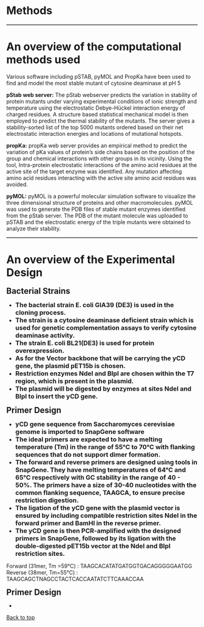 # Methods

<hr style="height:3px;border:none;color:#808080;background-color:#808080;" />

# **An overview of the computational methods used**

Various software including pSTAB, pyMOL and PropKa have been used to find and model the most stable mutant of cytosine deaminase at pH 5

**pStab web server:** The pStab webserver predicts the variation in stability of protein mutants under varying experimental conditions of ionic strength and temperature using the electrostatic  Debye-Hückel interaction energy of charged residues. A structure based statistical mechanical model is then employed to predict the thermal stability of the mutants. The server gives a stability-sorted list of the top 5000 mutants ordered based on their net electrostatic interaction energies and locations of mutational hotspots.

**propKa:** propKa web server provides an empirical method to predict the variation of pKa values of protein’s side chains based on the position of the group and chemical interactions with other groups in its vicinity. Using the tool, Intra-protein electrostatic interactions of the amino acid residues at the active site of the target enzyme was identified. Any mutation affecting amino acid residues interacting with the active site amino acid residues was avoided. 

**pyMOL:** pyMOL is a powerful molecular simulation software to visualize the three dimensional structure of proteins and other macromolecules. pyMOL was used to generate the PDB files of stable mutant enzymes identified from the pStab server. The PDB of the mutant molecule was uploaded to pSTAB and the electrostatic energy of the triple mutants were obtained to analyze their stability.

<hr style="height:3px;border:none;color:#808080;background-color:#808080;" />

# **An overview of the Experimental Design**

<h2 style="margin: 0 !important;">Bacterial Strains</h2>

<ul>
  <li><h3 style="margin: 0 !important;">The bacterial strain E. coli GIA39 (DE3) is used in the cloning process.</h3></li>
  <li><h3 style="margin: 0 !important;">The strain is a cytosine deaminase deficient strain which is used for genetic complementation assays to verify cytosine deaminase activity.</h3></li>
  <li><h3 style="margin: 0 !important;">The strain E. coli BL21(DE3) is used for protein overexpression.</h3></li>
  <li><h3 style="margin: 0 !important;">As for the Vector backbone that will be carrying the yCD gene, the plasmid pET15b is chosen.</h3></li>
  <li><h3 style="margin: 0 !important;">Restriction enzymes NdeI and BlpI are chosen within the T7 region, which is present in the plasmid.</h3></li>
  <li><h3 style="margin: 0 !important;">The plasmid will be digested by enzymes at sites NdeI and BlpI to insert the yCD gene.</h3></li>
</ul>

<h2 style="margin: 0 !important;">Primer Design</h2>

<ul>
  <li><h3 style="margin: 0 !important;">yCD gene sequence from Saccharomyces cerevisiae genome is imported to SnapGene software</h3></li>
  <li><h3 style="margin: 0 !important;">The ideal primers are expected to have a melting temperature (Tm) in the range of 55°C to 70°C with flanking sequences that do not support dimer formation.</h3></li>
  <li><h3 style="margin: 0 !important;">The forward and reverse primers are designed using tools in SnapGene. They have melting temperatures of 64°C and 65°C respectively with GC stability in the range of 40 - 50%. The primers have a size of 30-40 nucleotides with the common flanking sequence, TAAGCA, to ensure precise restriction digestion. </h3></li>
  <li><h3 style="margin: 0 !important;">The ligation of the yCD gene with the plasmid vector is ensured by including compatible restriction sites NdeI in the forward primer and BamHI in the reverse primer.</h3></li>
  <li><h3 style="margin: 0 !important;">The yCD gene is then PCR-amplified with the designed primers in SnapGene, followed by its ligation with the double-digested pET15b vector at the NdeI and BlpI restriction sites.</h3></li>
</ul>

Forward (31mer, Tm =59℃) : TAAGCACATATGATGGTGACAGGGGGAATGG 
Reverse (38mer, Tm=55℃) : TAAGCAGCTNAGCCTACTCACCAATATCTTCAAACCAA

<h2 style="margin: 0 !important;">Primer Design</h2>

<ul>
  <li><h3 style="margin: 0 !important;"></h3></li>
</ul>

[Back to top](#)
